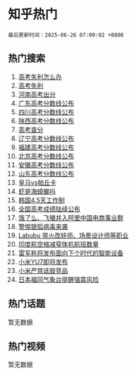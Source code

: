 # 知乎热门

`最后更新时间：2025-06-26 07:09:02 +0800`

## 热门搜索

1. [高考失利怎么办](https://www.zhihu.com/search?q=%E9%AB%98%E8%80%83%E5%A4%B1%E5%88%A9%E6%80%8E%E4%B9%88%E5%8A%9E)
1. [高考失利](https://www.zhihu.com/search?q=%E9%AB%98%E8%80%83%E5%A4%B1%E5%88%A9)
1. [河南高考出分](https://www.zhihu.com/search?q=%E6%B2%B3%E5%8D%97%E9%AB%98%E8%80%83%E5%87%BA%E5%88%86)
1. [广东高考分数线公布](https://www.zhihu.com/search?q=%E5%B9%BF%E4%B8%9C%E9%AB%98%E8%80%83%E5%88%86%E6%95%B0%E7%BA%BF%E5%85%AC%E5%B8%83)
1. [四川高考分数线公布](https://www.zhihu.com/search?q=%E5%9B%9B%E5%B7%9D%E9%AB%98%E8%80%83%E5%88%86%E6%95%B0%E7%BA%BF%E5%85%AC%E5%B8%83)
1. [陕西高考分数线公布](https://www.zhihu.com/search?q=%E9%99%95%E8%A5%BF%E9%AB%98%E8%80%83%E5%88%86%E6%95%B0%E7%BA%BF%E5%85%AC%E5%B8%83)
1. [高考查分](https://www.zhihu.com/search?q=%E9%AB%98%E8%80%83%E6%9F%A5%E5%88%86)
1. [辽宁高考分数线公布](https://www.zhihu.com/search?q=%E8%BE%BD%E5%AE%81%E9%AB%98%E8%80%83%E5%88%86%E6%95%B0%E7%BA%BF%E5%85%AC%E5%B8%83)
1. [福建高考分数线公布](https://www.zhihu.com/search?q=%E7%A6%8F%E5%BB%BA%E9%AB%98%E8%80%83%E5%88%86%E6%95%B0%E7%BA%BF%E5%85%AC%E5%B8%83)
1. [北京高考分数线公布](https://www.zhihu.com/search?q=%E5%8C%97%E4%BA%AC%E9%AB%98%E8%80%83%E5%88%86%E6%95%B0%E7%BA%BF%E5%85%AC%E5%B8%83)
1. [安徽高考分数线公布](https://www.zhihu.com/search?q=%E5%AE%89%E5%BE%BD%E9%AB%98%E8%80%83%E5%88%86%E6%95%B0%E7%BA%BF%E5%85%AC%E5%B8%83)
1. [山东高考分数线公布](https://www.zhihu.com/search?q=%E5%B1%B1%E4%B8%9C%E9%AB%98%E8%80%83%E5%88%86%E6%95%B0%E7%BA%BF%E5%85%AC%E5%B8%83)
1. [皇马vs帕丘卡](https://www.zhihu.com/search?q=%E7%9A%87%E9%A9%ACvs%E5%B8%95%E4%B8%98%E5%8D%A1)
1. [虾是海蟑螂吗](https://www.zhihu.com/search?q=%E8%99%BE%E6%98%AF%E6%B5%B7%E8%9F%91%E8%9E%82%E5%90%97)
1. [韩国4.5天工作制](https://www.zhihu.com/search?q=%E9%9F%A9%E5%9B%BD4.5%E5%A4%A9%E5%B7%A5%E4%BD%9C%E5%88%B6)
1. [全国高考成绩陆续公布](https://www.zhihu.com/search?q=%E5%85%A8%E5%9B%BD%E9%AB%98%E8%80%83%E6%88%90%E7%BB%A9%E9%99%86%E7%BB%AD%E5%85%AC%E5%B8%83)
1. [饿了么、飞猪并入阿里中国电商事业群](https://www.zhihu.com/search?q=%E9%A5%BF%E4%BA%86%E4%B9%88%E3%80%81%E9%A3%9E%E7%8C%AA%E5%B9%B6%E5%85%A5%E9%98%BF%E9%87%8C%E4%B8%AD%E5%9B%BD%E7%94%B5%E5%95%86%E4%BA%8B%E4%B8%9A%E7%BE%A4)
1. [警惕银狐病毒来袭](https://www.zhihu.com/search?q=%E8%AD%A6%E6%83%95%E9%93%B6%E7%8B%90%E7%97%85%E6%AF%92%E6%9D%A5%E8%A2%AD)
1. [Labubu 带火改娃师、场景设计师等职业](https://www.zhihu.com/search?q=Labubu%20%E5%B8%A6%E7%81%AB%E6%94%B9%E5%A8%83%E5%B8%88%E3%80%81%E5%9C%BA%E6%99%AF%E8%AE%BE%E8%AE%A1%E5%B8%88%E7%AD%89%E8%81%8C%E4%B8%9A)
1. [印度航空缩减窄体机航班数量](https://www.zhihu.com/search?q=%E5%8D%B0%E5%BA%A6%E8%88%AA%E7%A9%BA%E7%BC%A9%E5%87%8F%E7%AA%84%E4%BD%93%E6%9C%BA%E8%88%AA%E7%8F%AD%E6%95%B0%E9%87%8F)
1. [雷军称将发布面向下个时代的智能设备](https://www.zhihu.com/search?q=%E9%9B%B7%E5%86%9B%E7%A7%B0%E5%B0%86%E5%8F%91%E5%B8%83%E9%9D%A2%E5%90%91%E4%B8%8B%E4%B8%AA%E6%97%B6%E4%BB%A3%E7%9A%84%E6%99%BA%E8%83%BD%E8%AE%BE%E5%A4%87)
1. [小米YU7即将发布](https://www.zhihu.com/search?q=%E5%B0%8F%E7%B1%B3YU7%E5%8D%B3%E5%B0%86%E5%8F%91%E5%B8%83)
1. [小米严禁诋毁竞品](https://www.zhihu.com/search?q=%E5%B0%8F%E7%B1%B3%E4%B8%A5%E7%A6%81%E8%AF%8B%E6%AF%81%E7%AB%9E%E5%93%81)
1. [日本福冈气象台提醒强震风险](https://www.zhihu.com/search?q=%E6%97%A5%E6%9C%AC%E7%A6%8F%E5%86%88%E6%B0%94%E8%B1%A1%E5%8F%B0%E6%8F%90%E9%86%92%E5%BC%BA%E9%9C%87%E9%A3%8E%E9%99%A9)

## 热门话题

暂无数据

## 热门视频

暂无数据